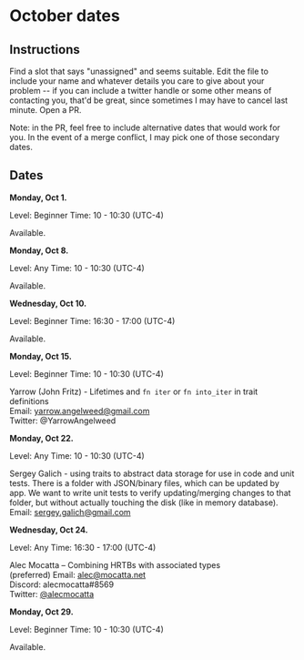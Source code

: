 # October dates

## Instructions

Find a slot that says "unassigned" and seems suitable. Edit the file
to include your name and whatever details you care to give about your
problem -- if you can include a twitter handle or some other means of
contacting you, that'd be great, since sometimes I may have to cancel
last minute. Open a PR.

Note: in the PR, feel free to include alternative dates that would
work for you. In the event of a merge conflict, I may pick one of
those secondary dates.

## Dates

**Monday, Oct 1.**

Level: Beginner
Time: 10 - 10:30 (UTC-4)

Available.

**Monday, Oct 8.**

Level: Any
Time: 10 - 10:30 (UTC-4)

Available.

**Wednesday, Oct 10.**

Level: Beginner
Time: 16:30 - 17:00 (UTC-4)

Available.

**Monday, Oct 15.**

Level: Beginner
Time: 10 - 10:30 (UTC-4)

Yarrow (John Fritz) - Lifetimes and `fn iter` or `fn into_iter` in trait definitions<br/>
Email: yarrow.angelweed@gmail.com<br/>
Twitter: @YarrowAngelweed

**Monday, Oct 22.**

Level: Any
Time: 10 - 10:30 (UTC-4)

Sergey Galich - using traits to abstract data storage for use in code and unit tests. There is a folder with JSON/binary files, which can be updated by app. We want to write unit tests to verify updating/merging changes to that folder, but without actually touching the disk (like in memory database).
Email: sergey.galich@gmail.com

**Wednesday, Oct 24.**

Level: Any
Time: 16:30 - 17:00 (UTC-4)

Alec Mocatta – Combining HRTBs with associated types<br/>
(preferred) Email: alec@mocatta.net<br/>
Discord: alecmocatta#8569<br/>
Twitter: [@alecmocatta](https://twitter.com/alecmocatta)

**Monday, Oct 29.**

Level: Beginner
Time: 10 - 10:30 (UTC-4)

Available.

